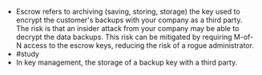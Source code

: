 - Escrow refers to archiving (saving, storing, storage) the key used to encrypt the customer's backups with your company as a third party. The risk is that an insider attack from your company may be able to decrypt the data backups. This risk can be mitigated by requiring M-of-N access to the escrow keys, reducing the risk of a rogue administrator.
- #study 
- In key management, the storage of a backup key with a third party.